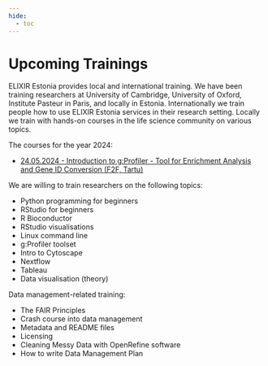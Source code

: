 ```yaml
---
hide:
  - toc
---
```

# Upcoming Trainings

ELIXIR Estonia provides local and international training. We have been training
researchers at University of Cambridge, University of Oxford, Institute Pasteur
in Paris, and locally in Estonia. Internationally we train people how to use
ELIXIR Estonia services in their research setting. Locally we train with
hands-on courses in the life science community on various topics.

The courses for the year 2024: 

* [24.05.2024 - Introduction to g:Profiler - Tool for Enrichment Analysis and Gene ID Conversion (F2F, Tartu)](https://elixir.ut.ee/news/2024/02/07/g%3Aprofiler_english/)

We are willing to train researchers on the following topics:

* Python programming for beginners
* RStudio for beginners
* R Bioconductor
* RStudio visualisations
* Linux command line
* g:Profiler toolset
* Intro to Cytoscape
* Nextflow
* Tableau
* Data visualisation (theory)

Data management-related training:

* The FAIR Principles
* Crash course into data management
* Metadata and README files
* Licensing
* Cleaning Messy Data with OpenRefine software
* How to write Data Management Plan
